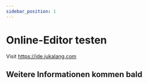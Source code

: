 ```yaml
---
sidebar_position: 1
---
```


# Online-Editor testen

Visit https://ide.jukalang.com

## Weitere Informationen kommen bald